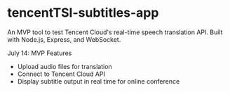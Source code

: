 # tencentTSI-subtitles-app

An MVP tool to test Tencent Cloud's real-time speech translation API. 
Built with Node.js, Express, and WebSocket.

July 14: MVP Features
- Upload audio files for translation
- Connect to Tencent Cloud API
- Display subtitle output in real time for online conference
